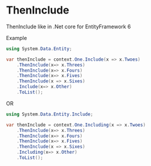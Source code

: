 # ThenInclude
ThenInclude like in .Net core for EntityFramework 6

Example
```csharp
using System.Data.Entity;

var thenInclude = context.One.Include(x => x.Twoes)
    .ThenInclude(x=> x.Threes)
    .ThenInclude(x=> x.Fours)
    .ThenInclude(x=> x.Fives)
    .ThenInclude(x => x.Sixes)
    .Include(x=> x.Other)
    .ToList();
```

OR

```csharp
using System.Data.Entity.Include;

var thenInclude = context.One.Including(x => x.Twoes)
    .ThenInclude(x=> x.Threes)
    .ThenInclude(x=> x.Fours)
    .ThenInclude(x=> x.Fives)
    .ThenInclude(x => x.Sixes)
    .Including(x=> x.Other)
    .ToList();
```
